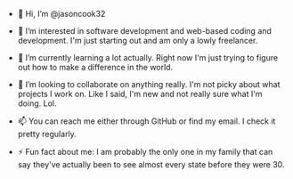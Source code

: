 - 👋 Hi, I’m @jasoncook32

- 👀 I’m interested in software development and web-based coding and development. I'm just starting out and am only a lowly freelancer.

- 🌱 I’m currently learning a lot actually. Right now I'm just trying to figure out how to make a difference in the world. 

- 💞️ I’m looking to collaborate on anything really. I'm not picky about what projects I work on. Like I said, I'm new and not really sure what I'm doing. Lol. 

- 📫 You can reach me either through GitHub or find my email. I check it pretty regularly. 

- ⚡ Fun fact about me: I am probably the only one in my family that can say they've actually been to see almost every state before they were 30.

<!---
jasoncook32/jasoncook32 is a ✨ special ✨ repository because its `README.md` (this file) appears on your GitHub profile.
You can click the Preview link to take a look at your changes.
--->
